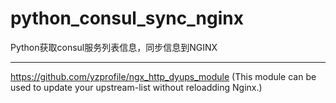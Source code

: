 # python_consul_sync_nginx
Python获取consul服务列表信息，同步信息到NGINX

---
https://github.com/yzprofile/ngx_http_dyups_module (This module can be used to update your upstream-list without reloadding Nginx.)
